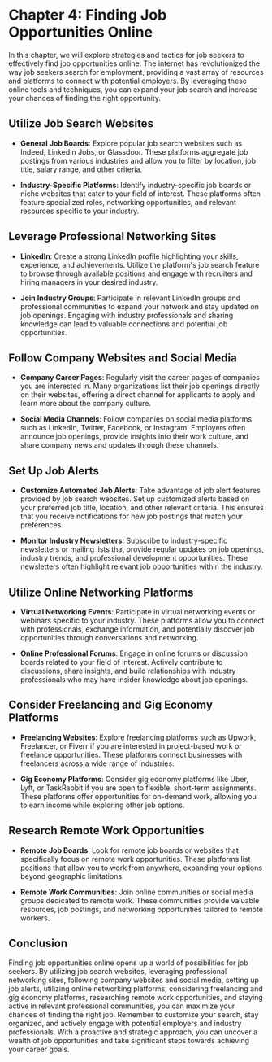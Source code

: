 Chapter 4: Finding Job Opportunities Online
===========================================

In this chapter, we will explore strategies and tactics for job seekers to effectively find job opportunities online. The internet has revolutionized the way job seekers search for employment, providing a vast array of resources and platforms to connect with potential employers. By leveraging these online tools and techniques, you can expand your job search and increase your chances of finding the right opportunity.

Utilize Job Search Websites
---------------------------

* **General Job Boards**: Explore popular job search websites such as Indeed, LinkedIn Jobs, or Glassdoor. These platforms aggregate job postings from various industries and allow you to filter by location, job title, salary range, and other criteria.

* **Industry-Specific Platforms**: Identify industry-specific job boards or niche websites that cater to your field of interest. These platforms often feature specialized roles, networking opportunities, and relevant resources specific to your industry.

Leverage Professional Networking Sites
--------------------------------------

* **LinkedIn**: Create a strong LinkedIn profile highlighting your skills, experience, and achievements. Utilize the platform's job search feature to browse through available positions and engage with recruiters and hiring managers in your desired industry.

* **Join Industry Groups**: Participate in relevant LinkedIn groups and professional communities to expand your network and stay updated on job openings. Engaging with industry professionals and sharing knowledge can lead to valuable connections and potential job opportunities.

Follow Company Websites and Social Media
----------------------------------------

* **Company Career Pages**: Regularly visit the career pages of companies you are interested in. Many organizations list their job openings directly on their websites, offering a direct channel for applicants to apply and learn more about the company culture.

* **Social Media Channels**: Follow companies on social media platforms such as LinkedIn, Twitter, Facebook, or Instagram. Employers often announce job openings, provide insights into their work culture, and share company news and updates through these channels.

Set Up Job Alerts
-----------------

* **Customize Automated Job Alerts**: Take advantage of job alert features provided by job search websites. Set up customized alerts based on your preferred job title, location, and other relevant criteria. This ensures that you receive notifications for new job postings that match your preferences.

* **Monitor Industry Newsletters**: Subscribe to industry-specific newsletters or mailing lists that provide regular updates on job openings, industry trends, and professional development opportunities. These newsletters often highlight relevant job opportunities within the industry.

Utilize Online Networking Platforms
-----------------------------------

* **Virtual Networking Events**: Participate in virtual networking events or webinars specific to your industry. These platforms allow you to connect with professionals, exchange information, and potentially discover job opportunities through conversations and networking.

* **Online Professional Forums**: Engage in online forums or discussion boards related to your field of interest. Actively contribute to discussions, share insights, and build relationships with industry professionals who may have insider knowledge about job openings.

Consider Freelancing and Gig Economy Platforms
----------------------------------------------

* **Freelancing Websites**: Explore freelancing platforms such as Upwork, Freelancer, or Fiverr if you are interested in project-based work or freelance opportunities. These platforms connect businesses with freelancers across a wide range of industries.

* **Gig Economy Platforms**: Consider gig economy platforms like Uber, Lyft, or TaskRabbit if you are open to flexible, short-term assignments. These platforms offer opportunities for on-demand work, allowing you to earn income while exploring other job options.

Research Remote Work Opportunities
----------------------------------

* **Remote Job Boards**: Look for remote job boards or websites that specifically focus on remote work opportunities. These platforms list positions that allow you to work from anywhere, expanding your options beyond geographic limitations.

* **Remote Work Communities**: Join online communities or social media groups dedicated to remote work. These communities provide valuable resources, job postings, and networking opportunities tailored to remote workers.

Conclusion
----------

Finding job opportunities online opens up a world of possibilities for job seekers. By utilizing job search websites, leveraging professional networking sites, following company websites and social media, setting up job alerts, utilizing online networking platforms, considering freelancing and gig economy platforms, researching remote work opportunities, and staying active in relevant professional communities, you can maximize your chances of finding the right job. Remember to customize your search, stay organized, and actively engage with potential employers and industry professionals. With a proactive and strategic approach, you can uncover a wealth of job opportunities and take significant steps towards achieving your career goals.
